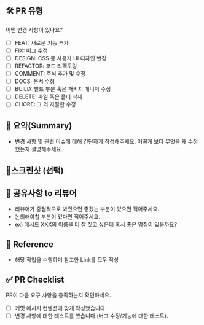 ## 🛠️ PR 유형

어떤 변경 사항이 있나요?

- [ ] FEAT: 새로운 기능 추가
- [ ] FIX: 버그 수정
- [ ] DESIGN: CSS 등 사용자 UI 디자인 변경
- [ ] REFACTOR: 코드 리팩토링
- [ ] COMMENT: 주석 추가 및 수정
- [ ] DOCS: 문서 수정
- [ ] BUILD: 빌드 부분 혹은 패키지 매니저 수정
- [ ] DELETE: 파일 혹은 폴더 삭제
- [ ] CHORE: 그 외 자잘한 수정

## 📝 요약(Summary)

- 변경 사항 및 관련 이슈에 대해 간단하게 작성해주세요. 어떻게 보다 무엇을 왜 수정했는지 설명해주세요.

## 📸스크린샷 (선택)

## 💬 공유사항 to 리뷰어

- 리뷰어가 중점적으로 봐줬으면 좋겠는 부분이 있으면 적어주세요.
- 논의해야할 부분이 있다면 적어주세요.
- ex) 메서드 XXX의 이름을 더 잘 짓고 싶은데 혹시 좋은 명칭이 있을까요?

## 🔗 Reference

- 해당 작업을 수행하며 참고한 Link를 모두 작성

## ✅ PR Checklist

PR이 다음 요구 사항을 충족하는지 확인하세요.

- [ ] 커밋 메시지 컨벤션에 맞게 작성했습니다.
- [ ] 변경 사항에 대한 테스트를 했습니다.(버그 수정/기능에 대한 테스트).
